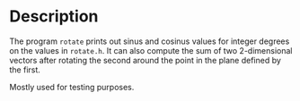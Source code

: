 # Description

The program `rotate` prints out sinus and cosinus values for integer degrees
on the values in `rotate.h`. It can also compute the sum of two 2-dimensional
vectors after rotating the second around the point in the plane defined by 
the first.

Mostly used for testing purposes.
